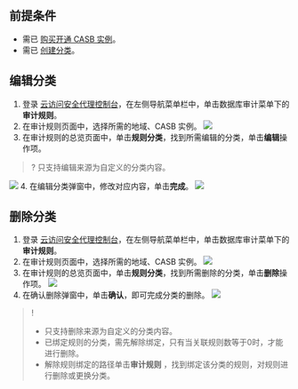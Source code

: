 ## 前提条件

- 需已 [购买开通 CASB 实例](https://cloud.tencent.com/document/product/1303/53298)。
- 需已 [创建分类](https://cloud.tencent.com/document/product/1303/69143)。

## 编辑分类
1. 登录 [云访问安全代理控制台](https://console.cloud.tencent.com/casb)，在左侧导航菜单栏中，单击数据库审计菜单下的**审计规则**。
2. 在审计规则页面中，选择所需的地域、CASB 实例。
![](https://qcloudimg.tencent-cloud.cn/raw/b3d236ae1f07aff897829379d5a73fa0.png)
3. 在审计规则的总览页面中，单击**规则分类**，找到所需编辑的分类，单击**编辑**操作项。
>? 只支持编辑来源为自定义的分类内容。
>
![](https://qcloudimg.tencent-cloud.cn/raw/075b36948eaf2ae30db910d6da93fd8e.png)
4. 在编辑分类弹窗中，修改对应内容，单击**完成**。
![](https://qcloudimg.tencent-cloud.cn/raw/70fcf91e431666264bd94b96cd2a6302.png)

## 删除分类
1. 登录 [云访问安全代理控制台](https://console.cloud.tencent.com/casb)，在左侧导航菜单栏中，单击数据库审计菜单下的**审计规则**。
2. 在审计规则页面中，选择所需的地域、CASB 实例。
![](https://qcloudimg.tencent-cloud.cn/raw/b3d236ae1f07aff897829379d5a73fa0.png)
3. 在审计规则的总览页面中，单击**规则分类**，找到所需删除的分类，单击**删除**操作项。
![](https://qcloudimg.tencent-cloud.cn/raw/16e19cf41caca04bd7e425f02c4fa5bd.png)
4. 在确认删除弹窗中，单击**确认**，即可完成分类的删除。
![](https://qcloudimg.tencent-cloud.cn/raw/dee44574658982e7b9e80e0a3ff37001.png)
>!
>
>- 只支持删除来源为自定义的分类内容。
>- 已绑定规则的分类，需先解除绑定，只有当关联规则数等于0时，才能进行删除。
> - 解除规则绑定的路径单击**审计规则** ，找到绑定该分类的规则，对规则进行删除或更换分类。
